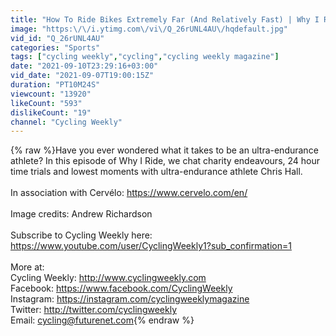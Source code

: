 ```yaml
---
title: "How To Ride Bikes Extremely Far (And Relatively Fast) | Why I Ride: Chris Hall | Cycling Weekly"
image: "https:\/\/i.ytimg.com\/vi\/Q_26rUNL4AU\/hqdefault.jpg"
vid_id: "Q_26rUNL4AU"
categories: "Sports"
tags: ["cycling weekly","cycling","cycling weekly magazine"]
date: "2021-09-10T23:29:16+03:00"
vid_date: "2021-09-07T19:00:15Z"
duration: "PT10M24S"
viewcount: "13920"
likeCount: "593"
dislikeCount: "19"
channel: "Cycling Weekly"
---
```

{% raw %}Have you ever wondered what it takes to be an ultra-endurance athlete? In this episode of Why I Ride, we chat charity endeavours, 24 hour time trials and lowest moments with ultra-endurance athlete Chris Hall. <br /><br />In association with Cervélo: <a rel="nofollow" target="blank" href="https://www.cervelo.com/en/">https://www.cervelo.com/en/</a> <br /><br />Image credits: Andrew Richardson <br /><br />Subscribe to Cycling Weekly here: <a rel="nofollow" target="blank" href="https://www.youtube.com/user/CyclingWeekly1?sub_confirmation=1">https://www.youtube.com/user/CyclingWeekly1?sub_confirmation=1</a><br /><br />More at:<br />Cycling Weekly: <a rel="nofollow" target="blank" href="http://www.cyclingweekly.com">http://www.cyclingweekly.com</a><br />Facebook: <a rel="nofollow" target="blank" href="https://www.facebook.com/CyclingWeekly">https://www.facebook.com/CyclingWeekly</a><br />Instagram: <a rel="nofollow" target="blank" href="https://instagram.com/cyclingweeklymagazine">https://instagram.com/cyclingweeklymagazine</a><br />Twitter: <a rel="nofollow" target="blank" href="http://twitter.com/cyclingweekly">http://twitter.com/cyclingweekly</a><br />Email: cycling@futurenet.com{% endraw %}

